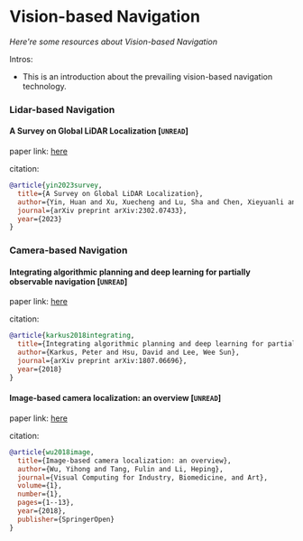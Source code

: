 # Vision-based Navigation
*Here're some resources about Vision-based Navigation*

Intros:
* This is an introduction about the prevailing vision-based navigation technology.

### Lidar-based Navigation

#### A Survey on Global LiDAR Localization [`UNREAD`]

paper link: [here](https://arxiv.org/pdf/2302.07433)

citation: 
```bibtex
@article{yin2023survey,
  title={A Survey on Global LiDAR Localization},
  author={Yin, Huan and Xu, Xuecheng and Lu, Sha and Chen, Xieyuanli and Xiong, Rong and Shen, Shaojie and Stachniss, Cyrill and Wang, Yue},
  journal={arXiv preprint arXiv:2302.07433},
  year={2023}
}
```
    
### Camera-based Navigation


#### Integrating algorithmic planning and deep learning for partially observable navigation [`UNREAD`]

paper link: [here](https://arxiv.org/pdf/1807.06696)

citation: 
```bibtex
@article{karkus2018integrating,
  title={Integrating algorithmic planning and deep learning for partially observable navigation},
  author={Karkus, Peter and Hsu, David and Lee, Wee Sun},
  journal={arXiv preprint arXiv:1807.06696},
  year={2018}
}
```
    

#### Image-based camera localization: an overview [`UNREAD`]

paper link: [here](https://vciba.springeropen.com/articles/10.1186/s42492-018-0008-z)

citation: 
```bibtex
@article{wu2018image,
  title={Image-based camera localization: an overview},
  author={Wu, Yihong and Tang, Fulin and Li, Heping},
  journal={Visual Computing for Industry, Biomedicine, and Art},
  volume={1},
  number={1},
  pages={1--13},
  year={2018},
  publisher={SpringerOpen}
}
```